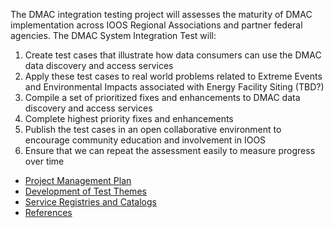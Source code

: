 The DMAC integration testing project will  assesses the maturity of DMAC implementation across IOOS Regional Associations and partner federal agencies.  The DMAC System Integration Test will:

1. Create test cases that illustrate how data consumers can use the DMAC data discovery and access services
2. Apply these test cases to real world problems related to Extreme Events and Environmental Impacts associated with Energy Facility Siting (TBD?)
3. Compile a set of prioritized fixes and enhancements to DMAC data discovery and access services
4. Complete highest  priority fixes and enhancements
5. Publish the test cases in an open collaborative environment to encourage community education and involvement in IOOS
6. Ensure that we can repeat the assessment easily to measure progress over time

* [Project Management Plan](Project-Management-Plan)
* [Development of Test Themes](https://github.com/ioos/system-test/wiki/Development-of-Test-Themes)
* [Service Registries and Catalogs](https://github.com/ioos/system-test/wiki/Service-Registries-and-Data-Catalogs)
* [References](https://github.com/ioos/system-test/wiki/References)


